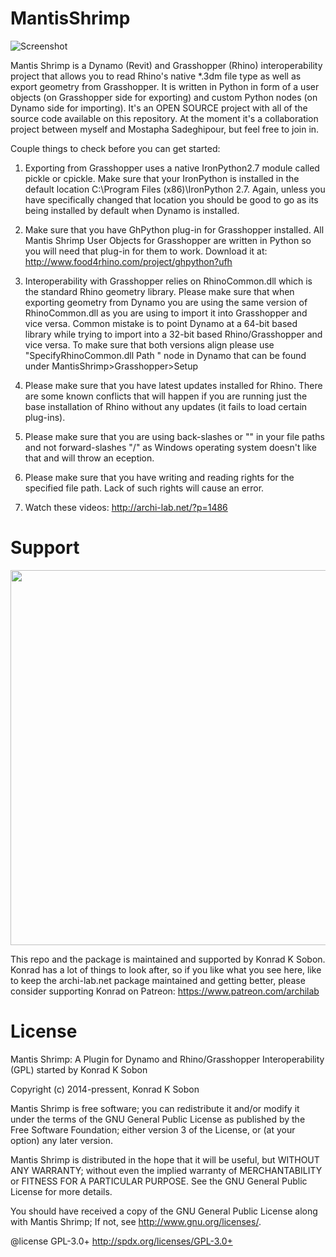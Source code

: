 MantisShrimp
============

![Screenshot](http://archi-lab.net/wp-content/uploads/2014/10/Mantis_logo.png?width=600)


Mantis Shrimp is a Dynamo (Revit) and Grasshopper (Rhino) interoperability project that allows you to read Rhino's native *.3dm file type as well as export geometry from Grasshopper. It is written in Python in form of a user objects (on Grasshopper side for exporting) and custom Python nodes (on Dynamo side for importing). It's an OPEN SOURCE project with all of the source code available on this repository. At the moment it's a collaboration project between myself and Mostapha Sadeghipour, but feel free to join in. 

Couple things to check before you can get started:

  1. Exporting from Grasshopper uses a native IronPython2.7 module called pickle or cpickle. Make sure that your IronPython is installed in the default location C:\Program Files (x86)\IronPython 2.7. Again, unless you have specifically changed that location you should be good to go as its being installed by default when Dynamo is installed. 
  
  2. Make sure that you have GhPython plug-in for Grasshopper installed. All Mantis Shrimp User Objects for Grasshopper are written in Python so you will need that plug-in for them to work. Download it at: http://www.food4rhino.com/project/ghpython?ufh
  
  3. Interoperability with Grasshopper relies on RhinoCommon.dll which is the standard Rhino geometry library. Please make sure that when exporting geometry from Dynamo you are using the same version of RhinoCommon.dll as you are using to import it into Grasshopper and vice versa. Common mistake is to point Dynamo at a 64-bit based library while trying to import into a 32-bit based Rhino/Grasshopper and vice versa. To make sure that both versions align please use "SpecifyRhinoCommon.dll Path " node in Dynamo that can be found under MantisShrimp>Grasshopper>Setup
  
  4. Please make sure that you have latest updates installed for Rhino. There are some known conflicts that will happen if you are running just the base installation of Rhino without any updates (it fails to load certain plug-ins).
  
  5. Please make sure that you are using back-slashes or "\" in your file paths and not forward-slashes "/" as Windows operating system doesn't like that and will throw an eception.
  
  6. Please make sure that you have writing and reading rights for the specified file path. Lack of such rights will cause an error. 
  
  3. Watch these videos: http://archi-lab.net/?p=1486
  
Support
============

<p align="center">
  <img width="600" src="https://i2.wp.com/archi-lab.net/wp-content/uploads/2019/04/patreon_archilab.jpg">
</p>

This repo and the package is maintained and supported by Konrad K Sobon. Konrad has a lot of things to look after, so if you like what you see here, like to keep the archi-lab.net package maintained and getting better, please consider supporting Konrad on Patreon: https://www.patreon.com/archilab 
  
License
============

Mantis Shrimp: A Plugin for Dynamo and Rhino/Grasshopper Interoperability (GPL) started by Konrad K Sobon

Copyright (c) 2014-pressent, Konrad K Sobon

Mantis Shrimp is free software; you can redistribute it and/or modify it under the terms of the GNU General Public License as published by the Free Software Foundation; either version 3 of the License, or (at your option) any later version.

Mantis Shrimp is distributed in the hope that it will be useful, but WITHOUT ANY WARRANTY; without even the implied warranty of MERCHANTABILITY or FITNESS FOR A PARTICULAR PURPOSE. See the GNU General Public License for more details.

You should have received a copy of the GNU General Public License along with Mantis Shrimp; If not, see http://www.gnu.org/licenses/.

@license GPL-3.0+ http://spdx.org/licenses/GPL-3.0+
